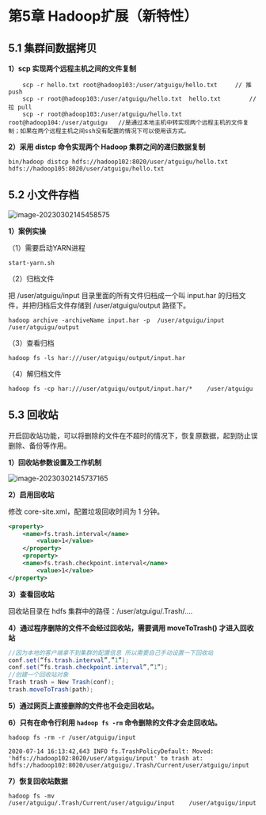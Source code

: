 # 第5章 Hadoop扩展（新特性）

## 5.1 集群间数据拷贝

**1）scp 实现两个远程主机之间的文件复制**

```shell
	scp -r hello.txt root@hadoop103:/user/atguigu/hello.txt		// 推 push
	scp -r root@hadoop103:/user/atguigu/hello.txt  hello.txt		// 拉 pull
	scp -r root@hadoop103:/user/atguigu/hello.txt root@hadoop104:/user/atguigu   //是通过本地主机中转实现两个远程主机的文件复制；如果在两个远程主机之间ssh没有配置的情况下可以使用该方式。
```

**2）采用 distcp 命令实现两个 Hadoop 集群之间的递归数据复制**

```shell
bin/hadoop distcp hdfs://hadoop102:8020/user/atguigu/hello.txt hdfs://hadoop105:8020/user/atguigu/hello.txt
```

## 5.2 小文件存档

![image-20230302145458575](https://cos.gump.cloud/uPic/image-20230302145458575.png)

**1）案例实操**

（1）需要启动YARN进程

```shell
start-yarn.sh
```

（2）归档文件

把 /user/atguigu/input 目录里面的所有文件归档成一个叫 input.har 的归档文件，并把归档后文件存储到 /user/atguigu/output 路径下。

```shell
hadoop archive -archiveName input.har -p  /user/atguigu/input   /user/atguigu/output
```

（3）查看归档

```shell
hadoop fs -ls har:///user/atguigu/output/input.har
```

（4）解归档文件

```shell
hadoop fs -cp har:///user/atguigu/output/input.har/*    /user/atguigu
```

## 5.3 回收站

开启回收站功能，可以将删除的文件在不超时的情况下，恢复原数据，起到防止误删除、备份等作用。

**1）回收站参数设置及工作机制**

![image-20230302145737165](https://cos.gump.cloud/uPic/image-20230302145737165.png)

**2）启用回收站**

修改 core-site.xml，配置垃圾回收时间为 1 分钟。

```xml title="core-site.xml"
<property>
    <name>fs.trash.interval</name>
        <value>1</value>
    </property>
    <property>
    <name>fs.trash.checkpoint.interval</name>
        <value>1</value>
</property>
```

**3）查看回收站**

回收站目录在 hdfs 集群中的路径：/user/atguigu/.Trash/….

**4）通过程序删除的文件不会经过回收站，需要调用 moveToTrash() 才进入回收站**

```java
//因为本地的客户端拿不到集群的配置信息 所以需要自己手动设置一下回收站
conf.set(“fs.trash.interval”,”1”);
conf.set(“fs.trash.checkpoint.interval”,”1”);
//创建一个回收站对象
Trash trash = New Trash(conf);
trash.moveToTrash(path);
```

**5）通过网页上直接删除的文件也不会走回收站。**

**6）只有在命令行利用 `hadoop fs -rm` 命令删除的文件才会走回收站。**

```shell
hadoop fs -rm -r /user/atguigu/input

2020-07-14 16:13:42,643 INFO fs.TrashPolicyDefault: Moved: 'hdfs://hadoop102:8020/user/atguigu/input' to trash at: hdfs://hadoop102:8020/user/atguigu/.Trash/Current/user/atguigu/input
```

**7）恢复回收站数据**

```shell
hadoop fs -mv
/user/atguigu/.Trash/Current/user/atguigu/input    /user/atguigu/input
```

